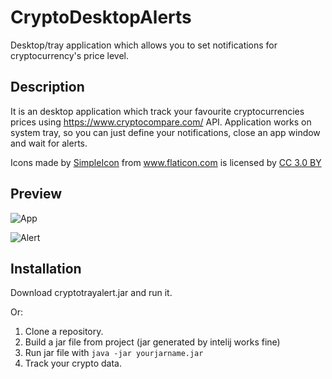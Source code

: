 # CryptoDesktopAlerts
Desktop/tray application which allows you to set notifications for cryptocurrency's price level. 

## Description
It is an desktop application which track your favourite cryptocurrencies prices using https://www.cryptocompare.com/ API.
Application works on system tray, so you can just define your notifications, close an app window and wait for alerts.

<div>Icons made by <a href="https://www.flaticon.com/authors/simpleicon" title="SimpleIcon">SimpleIcon</a> from <a href="https://www.flaticon.com/" title="Flaticon">www.flaticon.com</a> is licensed by <a href="http://creativecommons.org/licenses/by/3.0/" title="Creative Commons BY 3.0" target="_blank">CC 3.0 BY</a></div>

## Preview

![App](https://s10.postimg.org/3w0phumgp/crypto-app.png)

![Alert](https://s10.postimg.org/t21noog15/crypto-alert.png)

## Installation
Download cryptotrayalert.jar and run it.

Or:
1. Clone a repository.
2. Build a jar file from project (jar generated by intelij works fine)
3. Run jar file with `java -jar yourjarname.jar`
4. Track your crypto data.
